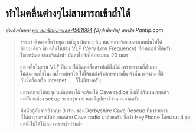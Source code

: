 ---
---

# ทำไมคลื่นต่างๆไม่สามารถเข้าถ้ำได้

_อ้างอิงคำตอบ [คุณ สมาชิกหมายเลข 4561664](https://pantip.com/topic/37819599/comment4) (มีรูปเพิ่มเติม) สมาชิก Pantip.com_

> ธรรมชาติของคลื่นวิทยุความถี่สูง  มันทะลุ หิน หนาหลายร้อยเมตรแบบนั้นไม่ได้  
> มีแบบเดียว คือ  คลื่นในย่าน VLF (Very Low Frequency)  ที่ส่งทะลุน้ำได้ครับ  
> ใช้การติดต่อของเรือดำน้ำ  มันลงไปลึกได้ประมาณ 20 เมตร
>
> แต่  คลื่นในย่าน VLF ก็นำมาใช้ติดต่อสื่อสารปกติไม่ได้  เพราะความถี่ต่ำมาก  
> ไม่สามารถใช้ในงานโทรศัพท์ได้  ใชได้แค่ส่งตัวอักษรเท่านั้น  ดังนั้น  การนำมาใช้  
> กับมือถือ หรือ Internet .... ก็ไม่มีทางครับ
>
> และหากจะให้ทะลุผ่านหินหนาได้  จะต้องใช้ Cave radios  ซึ่งมีใช้กันมานานแล้ว  
> แต่มันจะต้อง set up ระบบวุ่นวาย  และมีอุปกรณ์จำนวนมากครับ
>
> ทีมนักกู้ภัยจากอังกฤษ 3 ท่าน ของ Derbyshire Cave Rescue ที่มาช่วยเรา  
> ก็ได้นำอุปกรณ์ที่ทำงานคล้าย Cave radio มาด้วยครับ  ชื่อว่า HeyPhone  โดยนำมา 4 ชุด  
> แต่ยังไม่ได้ใช้เลย  เพราะน้ำท่วมถ้ำ
